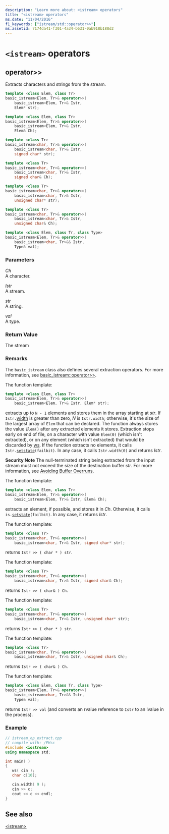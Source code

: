 ```yaml
---
description: "Learn more about: <istream> operators"
title: "<istream> operators"
ms.date: "11/04/2016"
f1_keywords: ["istream/std::operator>>"]
ms.assetid: 7174da41-f301-4a34-b631-0ab918b188d2
---
```

# `<istream>` operators

## <a name="op_gt_gt"></a> operator&gt;&gt;

Extracts characters and strings from the stream.

```cpp
template <class Elem, class Tr>
basic_istream<Elem, Tr>& operator>>(
    basic_istream<Elem, Tr>& Istr,
    Elem* str);

template <class Elem, class Tr>
basic_istream<Elem, Tr>& operator>>(
    basic_istream<Elem, Tr>& Istr,
    Elem& Ch);

template <class Tr>
basic_istream<char, Tr>& operator>>(
    basic_istream<char, Tr>& Istr,
    signed char* str);

template <class Tr>
basic_istream<char, Tr>& operator>>(
    basic_istream<char, Tr>& Istr,
    signed char& Ch);

template <class Tr>
basic_istream<char, Tr>& operator>>(
    basic_istream<char, Tr>& Istr,
    unsigned char* str);

template <class Tr>
basic_istream<char, Tr>& operator>>(
    basic_istream<char, Tr>& Istr,
    unsigned char& Ch);

template <class Elem, class Tr, class Type>
basic_istream<Elem, Tr>& operator>>(
    basic_istream<char, Tr>&& Istr,
    Type& val);
```

### Parameters

*Ch*\
A character.

*Istr*\
A stream.

*str*\
A string.

*val*\
A type.

### Return Value

The stream

### Remarks

The `basic_istream` class also defines several extraction operators. For more information, see [basic_istream::operator>>](../standard-library/basic-istream-class.md#op_gt_gt).

The function template:

```cpp
template <class Elem, class Tr>
basic_istream<Elem, Tr>& operator>>(
    basic_istream<Elem, Tr>& Istr, Elem* str);
```

extracts up to `N - 1` elements and stores them in the array starting at *str*. If `Istr.`[width](../standard-library/ios-base-class.md#width) is greater than zero, *N* is `Istr.width`; otherwise, it's the size of the largest array of `Elem` that can be declared. The function always stores the value `Elem()` after any extracted elements it stores. Extraction stops early on end of file, on a character with value `Elem(0)` (which isn't extracted), or on any element (which isn't extracted) that would be discarded by [ws](../standard-library/istream-functions.md#ws). If the function extracts no elements, it calls `Istr.`[`setstate`](../standard-library/basic-ios-class.md#setstate)`(failbit)`. In any case, it calls `Istr.width(0)` and returns *Istr*.

**Security Note** The null-terminated string being extracted from the input stream must not exceed the size of the destination buffer *str*. For more information, see [Avoiding Buffer Overruns](/windows/win32/SecBP/avoiding-buffer-overruns).

The function template:

```cpp
template <class Elem, class Tr>
basic_istream<Elem, Tr>& operator>>(
    basic_istream<Elem, Tr>& Istr, Elem& Ch);
```

extracts an element, if possible, and stores it in *Ch*. Otherwise, it calls `is.`[`setstate`](../standard-library/basic-ios-class.md#setstate)`(failbit)`. In any case, it returns *Istr*.

The function template:

```cpp
template <class Tr>
basic_istream<char, Tr>& operator>>(
    basic_istream<char, Tr>& Istr, signed char* str);
```

returns `Istr >> ( char * ) str`.

The function template:

```cpp
template <class Tr>
basic_istream<char, Tr>& operator>>(
    basic_istream<char, Tr>& Istr, signed char& Ch);
```

returns `Istr >> ( char& ) Ch`.

The function template:

```cpp
template <class Tr>
basic_istream<char, Tr>& operator>>(
    basic_istream<char, Tr>& Istr, unsigned char* str);
```

returns `Istr >> ( char * ) str`.

The function template:

```cpp
template <class Tr>
basic_istream<char, Tr>& operator>>(
    basic_istream<char, Tr>& Istr, unsigned char& Ch);
```

returns `Istr >> ( char& ) Ch`.

The function template:

```cpp
template <class Elem, class Tr, class Type>
basic_istream<Elem, Tr>& operator>>(
    basic_istream<char, Tr>&& Istr,
    Type& val);
```

returns `Istr >> val` (and converts an rvalue reference to `Istr` to an lvalue in the process).

### Example

```cpp
// istream_op_extract.cpp
// compile with: /EHsc
#include <iostream>
using namespace std;

int main( )
{
   ws( cin );
   char c[10];

   cin.width( 9 );
   cin >> c;
   cout << c << endl;
}
```

## See also

[\<istream>](../standard-library/istream.md)

